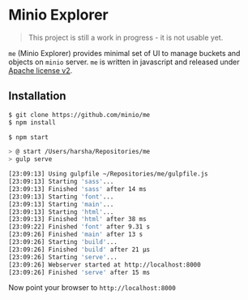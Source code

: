 # Minio Explorer
<blockquote>
This project is still a work in progress - it is not usable yet.
</blockquote>

``me`` (Minio Explorer) provides minimal set of UI to manage buckets and objects on ``minio`` server. ``me`` is written in javascript and released under [Apache license v2](./LICENSE).

## Installation

```sh
$ git clone https://github.com/minio/me
$ npm install
```

```sh
$ npm start

> @ start /Users/harsha/Repositories/me
> gulp serve

[23:09:13] Using gulpfile ~/Repositories/me/gulpfile.js
[23:09:13] Starting 'sass'...
[23:09:13] Finished 'sass' after 14 ms
[23:09:13] Starting 'font'...
[23:09:13] Starting 'main'...
[23:09:13] Starting 'html'...
[23:09:13] Finished 'html' after 38 ms
[23:09:22] Finished 'font' after 9.31 s
[23:09:26] Finished 'main' after 13 s
[23:09:26] Starting 'build'...
[23:09:26] Finished 'build' after 21 μs
[23:09:26] Starting 'serve'...
[23:09:26] Webserver started at http://localhost:8000
[23:09:26] Finished 'serve' after 15 ms
```

Now point your browser to ``http://localhost:8000``
